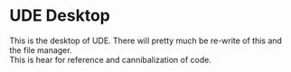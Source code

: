 # UDE Desktop
This is the desktop of UDE. There will pretty much be  re-write of this and the file manager.<br/>
This is hear for reference and cannibalization of code.
